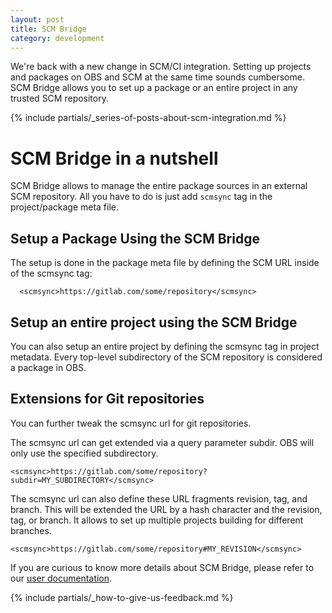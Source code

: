 ```yaml
---
layout: post
title: SCM Bridge
category: development
---
```


We're back with a new change in SCM/CI integration. Setting up projects and packages on OBS and SCM at the same time sounds cumbersome. SCM Bridge allows you to set up a package or an entire project in any trusted SCM repository.

{% include partials/_series-of-posts-about-scm-integration.md %}

# SCM Bridge in a nutshell

SCM Bridge allows to manage the entire package sources in an external SCM repository.  All you have to do is just add `scmsync` tag in the project/package meta file.

## Setup a Package Using the SCM Bridge

The setup is done in the package meta file by defining the SCM URL inside of the scmsync tag:

```
  <scmsync>https://gitlab.com/some/repository</scmsync>
```

## Setup an entire project using the SCM Bridge

You can also setup an entire project by defining the scmsync tag in project metadata. Every top-level subdirectory of the SCM repository is considered a package in OBS.

## Extensions for Git repositories

You can further tweak the scmsync url for git repositories.

The scmsync url can get extended via a query parameter subdir. OBS will only use the specified subdirectory.
```
<scmsync>https://gitlab.com/some/repository?subdir=MY_SUBDIRECTORY</scmsync>
```

The scmsync url can also define these URL fragments revision, tag, and branch. This will be extended the URL by a hash character and the revision, tag, or branch. It allows to set up multiple projects building for different branches.
```
<scmsync>https://gitlab.com/some/repository#MY_REVISION</scmsync>
```

If you are curious to know more details about SCM Bridge, please refer to our [user documentation](https://openbuildservice.org/help/manuals/obs-user-guide/cha.obs.scm_bridge.html).

{% include partials/_how-to-give-us-feedback.md %}

